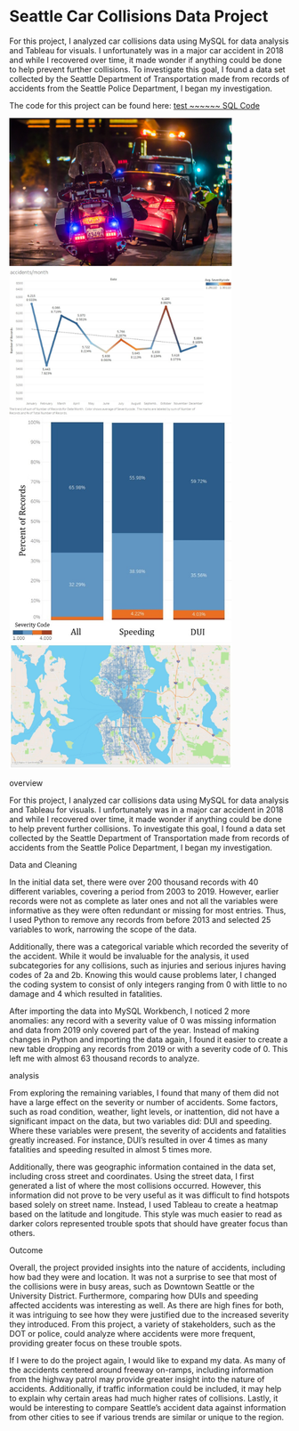 # Seattle Car Collisions Data Project

For this project, I analyzed car collisions data using MySQL for data analysis and Tableau for visuals. I unfortunately was in a major car accident in 2018 and while I recovered over time, it made wonder if anything could be done to help prevent further collisions. To investigate this goal, I found a data set collected by the Seattle Department of Transportation made from records of accidents from the Seattle Police Department, I began my investigation.

The code for this project can be found here: [test ~~~~~~ SQL Code](https://www.google.com)

<img src="/images/carcollisions_picture.jpg" width="400">
<img src="/images/carcollisions_1.jpg" alt="Distribution of Accidents by Month and Average Severity" width="400">
<img src="/images/carcollisions_2.jpg" alt="Severity by Variable" width="400">
<img src="/images/carcollisions_3.jpg" alt="Seattle Car Accident Heatmap" width="400">



overview

For this project, I analyzed car collisions data using MySQL for data analysis and Tableau for visuals. I unfortunately was in a major car accident in 2018 and while I recovered over time, it made wonder if anything could be done to help prevent further collisions. To investigate this goal, I found a data set collected by the Seattle Department of Transportation made from records of accidents from the Seattle Police Department, I began my investigation.

Data and Cleaning

In the initial data set, there were over 200 thousand records with 40 different variables, covering a period from 2003 to 2019. However, earlier records were not as complete as later ones and not all the variables were informative as they were often redundant or missing for most entries. Thus, I used Python to remove any records from before 2013 and selected 25 variables to work, narrowing the scope of the data.

Additionally, there was a categorical variable which recorded the severity of the accident. While it would be invaluable for the analysis, it used subcategories for any collisions, such as  injuries and serious injures having codes of 2a and 2b. Knowing this would cause problems later, I changed the coding system to consist of only integers ranging from 0 with little to no damage and 4 which resulted in fatalities.

After importing the data into MySQL Workbench, I noticed 2 more anomalies: any record with a severity value of 0 was missing information and data from 2019 only covered part of the year. Instead of making changes in Python and importing the data again, I found it easier to create a new table dropping any records from 2019 or with a severity code of 0. This left me with almost 63 thousand records to analyze.

analysis

From exploring the remaining variables, I found that many of them did not have a large effect on the severity or number of accidents. Some factors, such as road condition, weather, light levels, or inattention, did not have a significant impact on the data, but two variables did: DUI and speeding. Where these variables were present, the severity of accidents and fatalities greatly increased. For instance, DUI’s resulted in over 4 times as many fatalities and speeding resulted in almost 5 times more.

Additionally, there was geographic information contained in the data set, including cross street and coordinates. Using the street data, I first generated a list of where the most collisions occurred. However, this information did not prove to be very useful as it was difficult to find hotspots based solely on street name. Instead, I used Tableau to create a heatmap based on the latitude and longitude. This style was much easier to read as darker colors represented trouble spots that should have greater focus than others.

Outcome

Overall, the project provided insights into the nature of accidents, including how bad they were and location. It was not a surprise to see that most of the collisions were in busy areas, such as Downtown Seattle or the University District. Furthermore, comparing how DUIs and speeding affected accidents was interesting as well. As there are high fines for both, it was intriguing to see how they were justified due to the increased severity they introduced. From this project, a variety of stakeholders, such as the DOT or police, could analyze where accidents were more frequent, providing greater focus on these trouble spots.

If I were to do the project again, I would like to expand my data. As many of the accidents centered around freeway on-ramps, including information from the highway patrol may provide greater insight into the nature of accidents. Additionally, if traffic information could be included, it may help to explain why certain areas had much higher rates of collisions. Lastly, it would be interesting to compare Seattle’s accident data against information from other cities to see if various trends are similar or unique to the region.

